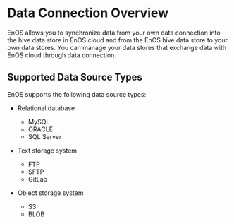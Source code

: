 # Data Connection Overview

EnOS allows you to synchronize data from your own data connection into the hive data store in EnOS cloud and from the EnOS hive data store to your own data stores. You can manage your data stores that exchange data with EnOS cloud through data connection.

## Supported Data Source Types

EnOS supports the following data source types:

- Relational database
  - MySQL
  - ORACLE
  - SQL Server

- Text storage system
  - FTP
  - SFTP
  - GitLab

- Object storage system
  - S3
  - BLOB

